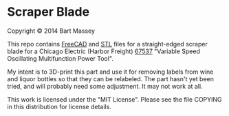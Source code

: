 # Scraper Blade
Copyright &copy; 2014 Bart Massey

This repo contains [FreeCAD](http://freecadweb.org) and
[STL](http://en.wikipedia.org/wiki/STL_%28file_format%29) files
for a straight-edged scraper blade for a Chicago Electric
(Harbor Freight)
[67537](http://www.harborfreight.com/variable-speed-multifunction-power-tool-67537.html)
"Variable Speed Oscillating Multifunction Power Tool".

My intent is to 3D-print this part and use it for removing
labels from wine and liquor bottles so that they can be
relabeled. The part hasn't yet been tried, and will probably
need some adjustment. It may not work at all.

This work is licensed under the "MIT License". Please see
the file COPYING in this distribution for license details.
